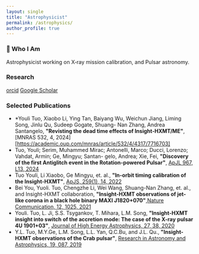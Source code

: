```yaml
---
layout: single
title: "Astrophysicist"
permalink: /astrophysics/
author_profile: true
---
```


### 🌠 Who I Am  
Astrophysicist working on X‑ray mission calibration, and Pulsar astronomy.

### Research  
[orcid](https://orcid.org/0000-0003-3127-0110)
[Google Scholar](https://scholar.google.co.jp/citations?hl=de&pli=1&user=CCOMFaEAAAAJ)

### Selected Publications  
- *Youli Tuo, Xiaobo Li, Ying Tan, Baiyang Wu, Weichun Jiang, Liming Song, Jinlu Qu, Sudeep Gogate, Shuang-
Nan Zhang, Andrea Santangelo, **"Revisting the dead time effects of Insight-HXMT/ME"**, [MNRAS 532, 4, 2024][https://academic.oup.com/mnras/article/532/4/4317/7716703]
- Tuo, Youli; Serim, Muhammed Mirac; Antonelli, Marco; Ducci, Lorenzo; Vahdat, Armin; Ge, Mingyu; Santan-
  gelo, Andrea; Xie, Fei, **"Discovery of the first Antiglitch event in the Rotation-powered Pulsar"**, [ApJL 967, L13, 2024](https://iopscience.iop.org/article/10.3847/2041-8213/ad4488)
- Tuo Youli, Li Xiaobo, Ge Mingyu, et. al., **"In-orbit timing calibration of the Insight-HXMT"**, [ApJS, 259(1), 14, 2022](https://iopscience.iop.org/article/10.3847/1538-4365/ac4250)
- Bei You, Yuoli. Tuo, Chengzhe Li, Wei Wang, Shuang-Nan Zhang, et. al., and Insight-HXMT collaboration, **"Insight-HXMT observations of jet-like corona in a black hole binary MAXI J1820+070"**,[Nature Communication, 12, 1025, 2021](https://www.nature.com/articles/s41467-021-21169-5)
- Youli. Tuo, L. Ji, S.S. Tsygankov, T. Mihara, L.M. Song, **"Insight-HXMT insight into switch of the accretion mode: The case of the X-ray**
  **pulsar 4U 1901+03"**, [Journal of High Energy Astrophysics, 27, 38, 2020](https://www.sciencedirect.com/science/article/pii/S2214404820300276?via%3Dihub)
- Y.L. Tuo, M.Y.Ge, L.M. Song, L.L. Yan, Q.C.Bu, and J.L. Qu., **"Insight-HXMT observations of the Crab pulsar"**, [Research in Astronomy and Astrophysics, 19, 087, 2019](https://iopscience.iop.org/article/10.3847/1538-4357/aad911)



